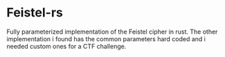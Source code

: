 # Feistel-rs
Fully parameterized implementation of the Feistel cipher in rust.
The other implementation i found has the common parameters hard coded and i needed custom ones for a CTF challenge.
